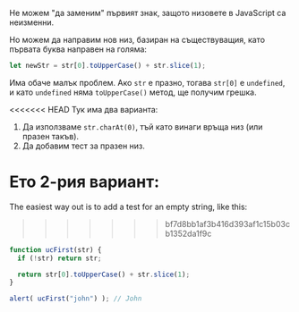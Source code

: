 Не можем "да заменим" първият знак, защото низовете в JavaScript са неизменни.

Но можем да направим нов низ, базиран на съществуващия, като първата буква направен на голяма:

```js
let newStr = str[0].toUpperCase() + str.slice(1);
```

Има обаче малък проблем. Ако `str` е празно, тогава `str[0]` е `undefined`, и като `undefined` няма `toUpperCase()` метод, ще получим грешка.

<<<<<<< HEAD
Тук има два варианта:

1. Да използваме `str.charAt(0)`, тъй като винаги връща низ (или празен такъв).
2. Да добавим тест за празен низ.

Ето 2-рия вариант:
=======
The easiest way out is to add a test for an empty string, like this:
>>>>>>> bf7d8bb1af3b416d393af1c15b03cb1352da1f9c

```js run demo
function ucFirst(str) {
  if (!str) return str;

  return str[0].toUpperCase() + str.slice(1);
}

alert( ucFirst("john") ); // John
```
